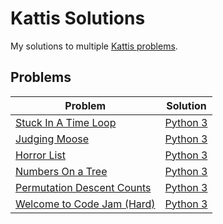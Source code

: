 # Kattis Solutions
My solutions to multiple [Kattis problems](https://open.kattis.com/).

## Problems
| Problem | Solution |
| - | - |
| [Stuck In A Time Loop](https://open.kattis.com/problems/timeloop) | [Python 3](https://github.com/Sorsell/KattisSolutions/blob/main/pythonSolutions/timeloop.py) |
| [Judging Moose](https://open.kattis.com/problems/judgingmoose) | [Python 3](https://github.com/Sorsell/KattisSolutions/blob/main/pythonSolutions/judgingmoose.py) |
| [Horror List](https://open.kattis.com/problems/horror) | [Python 3](https://github.com/Sorsell/KattisSolutions/blob/main/pythonSolutions/horrorList.py) |
| [Numbers On a Tree](https://open.kattis.com/problems/numbertree) | [Python 3](https://github.com/Sorsell/KattisSolutions/blob/main/pythonSolutions/numbersOnATree.py) |
| [Permutation Descent Counts](https://open.kattis.com/problems/permutationdescent) | [Python 3](https://github.com/Sorsell/KattisSolutions/blob/main/pythonSolutions/permutationDescentCount.py) |
| [Welcome to Code Jam (Hard)](https://open.kattis.com/problems/welcomehard) | [Python 3](https://github.com/Sorsell/KattisSolutions/blob/main/pythonSolutions/welcomeHard.py) |
